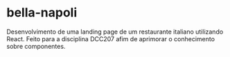 # bella-napoli
Desenvolvimento de uma landing page de um restaurante italiano utilizando React. Feito para a disciplina DCC207 afim de aprimorar o conhecimento sobre componentes.
